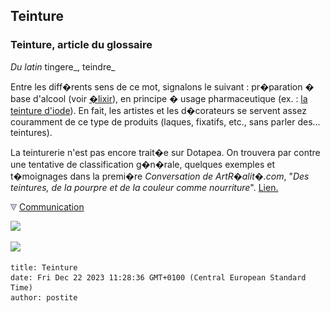 ## Teinture
### Teinture, article du glossaire
 _Du latin_ tingere_, teindre_

Entre les diff�rents sens de ce mot, signalons le suivant : pr�paration � base d'alcool (voir [�lixir](elixir.html)), en principe � usage pharmaceutique (ex. : [la teinture d'iode](iode.html#teinture)). En fait, les artistes et les d�corateurs se servent assez couramment de ce type de produits (laques, fixatifs, etc., sans parler des... teintures).

La teinturerie n'est pas encore trait�e sur Dotapea. On trouvera par contre une tentative de classification g�n�rale, quelques exemples et t�moignages dans la premi�re _Conversation de ArtR�alit�.com_, "_Des teintures, de la pourpre et de la couleur comme nourriture_". [Lien.](http://www.artrealite.com/teinturepourprecouleur.htm)



![](images/flechebas.gif) [Communication](http://www.artrealite.com/annonceurs.htm) 

[![](https://cbonvin.fr/sites/regie.artrealite.com/visuels/campagne1.png)](index-2.html#20131014)

![](https://cbonvin.fr/sites/regie.artrealite.com/visuels/campagne2.png)
```
title: Teinture
date: Fri Dec 22 2023 11:28:36 GMT+0100 (Central European Standard Time)
author: postite
```
